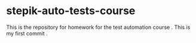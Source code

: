 # stepik-auto-tests-course
This is the repository for homework for the test automation course .
This is my first commit .